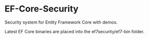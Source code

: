 # EF-Core-Security
Security system for Entity Framework Core with demos.

Latest EF Core binaries are placed into the ef7security/ef7-bin folder.
